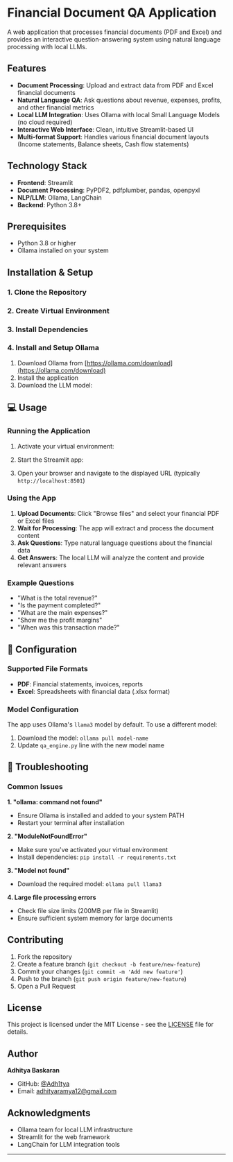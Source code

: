 # Financial Document QA Application

A web application that processes financial documents (PDF and Excel) and provides an interactive question-answering system using natural language processing with local LLMs.

## Features

- **Document Processing**: Upload and extract data from PDF and Excel financial documents
- **Natural Language QA**: Ask questions about revenue, expenses, profits, and other financial metrics
- **Local LLM Integration**: Uses Ollama with local Small Language Models (no cloud required)
- **Interactive Web Interface**: Clean, intuitive Streamlit-based UI
- **Multi-format Support**: Handles various financial document layouts (Income statements, Balance sheets, Cash flow statements)

## Technology Stack

- **Frontend**: Streamlit
- **Document Processing**: PyPDF2, pdfplumber, pandas, openpyxl
- **NLP/LLM**: Ollama, LangChain
- **Backend**: Python 3.8+

## Prerequisites

- Python 3.8 or higher
- Ollama installed on your system

## Installation & Setup

### 1. Clone the Repository
### 2. Create Virtual Environment
### 3. Install Dependencies
### 4. Install and Setup Ollama

1. Download Ollama from [https://ollama.com/download](https://ollama.com/download)
2. Install the application
3. Download the LLM model:
## 💻 Usage

### Running the Application

1. Activate your virtual environment:
2. Start the Streamlit app:

3. Open your browser and navigate to the displayed URL (typically `http://localhost:8501`)

### Using the App

1. **Upload Documents**: Click "Browse files" and select your financial PDF or Excel files
2. **Wait for Processing**: The app will extract and process the document content
3. **Ask Questions**: Type natural language questions about the financial data
4. **Get Answers**: The local LLM will analyze the content and provide relevant answers

### Example Questions

- "What is the total revenue?"
- "Is the payment completed?"
- "What are the main expenses?"
- "Show me the profit margins"
- "When was this transaction made?"

## 🔧 Configuration

### Supported File Formats
- **PDF**: Financial statements, invoices, reports
- **Excel**: Spreadsheets with financial data (.xlsx format)

### Model Configuration
The app uses Ollama's `llama3` model by default. To use a different model:

1. Download the model: `ollama pull model-name`
2. Update `qa_engine.py` line with the new model name

## 🐛 Troubleshooting

### Common Issues

**1. "ollama: command not found"**
- Ensure Ollama is installed and added to your system PATH
- Restart your terminal after installation

**2. "ModuleNotFoundError"**
- Make sure you've activated your virtual environment
- Install dependencies: `pip install -r requirements.txt`

**3. "Model not found"**
- Download the required model: `ollama pull llama3`

**4. Large file processing errors**
- Check file size limits (200MB per file in Streamlit)
- Ensure sufficient system memory for large documents

## Contributing

1. Fork the repository
2. Create a feature branch (`git checkout -b feature/new-feature`)
3. Commit your changes (`git commit -m 'Add new feature'`)
4. Push to the branch (`git push origin feature/new-feature`)
5. Open a Pull Request

##  License

This project is licensed under the MIT License - see the [LICENSE](LICENSE) file for details.

##  Author

**Adhitya Baskaran**
- GitHub: [@Adh1tya](https://github.com/Adh1tya)
- Email: adhityaramya12@gmail.com

## Acknowledgments

- Ollama team for local LLM infrastructure
- Streamlit for the web framework
- LangChain for LLM integration tools

---


